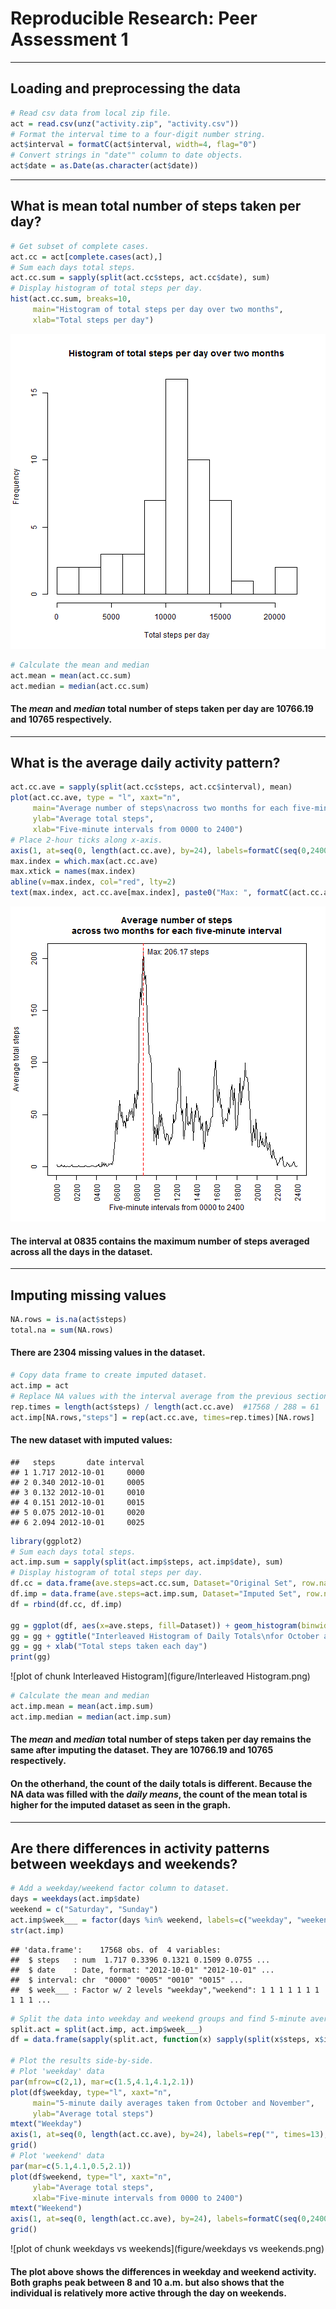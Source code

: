 # Reproducible Research: Peer Assessment 1


***
## Loading and preprocessing the data

```r
# Read csv data from local zip file.
act = read.csv(unz("activity.zip", "activity.csv"))
# Format the interval time to a four-digit number string.
act$interval = formatC(act$interval, width=4, flag="0")
# Convert strings in "date"" column to date objects.
act$date = as.Date(as.character(act$date))
```

***
## What is mean total number of steps taken per day?

```r
# Get subset of complete cases.
act.cc = act[complete.cases(act),]
# Sum each days total steps.
act.cc.sum = sapply(split(act.cc$steps, act.cc$date), sum)
# Display histogram of total steps per day.
hist(act.cc.sum, breaks=10,
     main="Histogram of total steps per day over two months",
     xlab="Total steps per day")
```

![plot of chunk unnamed-chunk-3](figure/unnamed-chunk-3.png) 

```r
# Calculate the mean and median
act.mean = mean(act.cc.sum)
act.median = median(act.cc.sum)
```
#### The *mean* and *median* total number of steps taken per day are 10766.19 and 10765 respectively.


***
## What is the average daily activity pattern?

```r
act.cc.ave = sapply(split(act.cc$steps, act.cc$interval), mean)
plot(act.cc.ave, type = "l", xaxt="n", 
     main="Average number of steps\nacross two months for each five-minute interval",
     ylab="Average total steps",
     xlab="Five-minute intervals from 0000 to 2400")
# Place 2-hour ticks along x-axis.
axis(1, at=seq(0, length(act.cc.ave), by=24), labels=formatC(seq(0,2400,by=200), width=4, flag="0"), las=2)
max.index = which.max(act.cc.ave)
max.xtick = names(max.index)
abline(v=max.index, col="red", lty=2)
text(max.index, act.cc.ave[max.index], paste0("Max: ", formatC(act.cc.ave[max.index], digits=5), " steps"), pos=4)
```

![plot of chunk average5min](figure/average5min.png) 

#### The interval at 0835 contains the maximum number of steps averaged across all the days in the dataset.

***
## Imputing missing values

```r
NA.rows = is.na(act$steps)
total.na = sum(NA.rows)
```
#### There are 2304 missing values in the dataset.

```r
# Copy data frame to create imputed dataset.
act.imp = act
# Replace NA values with the interval average from the previous section.
rep.times = length(act$steps) / length(act.cc.ave)  #17568 / 288 = 61
act.imp[NA.rows,"steps"] = rep(act.cc.ave, times=rep.times)[NA.rows]
```
#### The new dataset with imputed values:

```
##   steps       date interval
## 1 1.717 2012-10-01     0000
## 2 0.340 2012-10-01     0005
## 3 0.132 2012-10-01     0010
## 4 0.151 2012-10-01     0015
## 5 0.075 2012-10-01     0020
## 6 2.094 2012-10-01     0025
```


```r
library(ggplot2)
# Sum each days total steps.
act.imp.sum = sapply(split(act.imp$steps, act.imp$date), sum)
# Display histogram of total steps per day.
df.cc = data.frame(ave.steps=act.cc.sum, Dataset="Original Set", row.names=NULL)
df.imp = data.frame(ave.steps=act.imp.sum, Dataset="Imputed Set", row.names=NULL)
df = rbind(df.cc, df.imp)

gg = ggplot(df, aes(x=ave.steps, fill=Dataset)) + geom_histogram(binwidth=2000, position="dodge")
gg = gg + ggtitle("Interleaved Histogram of Daily Totals\nfor October and November")
gg = gg + xlab("Total steps taken each day")
print(gg)
```

![plot of chunk Interleaved Histogram](figure/Interleaved Histogram.png) 

```r
# Calculate the mean and median
act.imp.mean = mean(act.imp.sum)
act.imp.median = median(act.imp.sum)
```

#### The *mean* and *median* total number of steps taken per day remains the same after imputing the dataset. They are 10766.19 and 10765 respectively. 
#### On the otherhand, the count of the daily totals is different. Because the NA data was filled with the *daily means*, the count of the mean total is higher for the imputed dataset as seen in the graph.


***
## Are there differences in activity patterns between weekdays and weekends?

```r
# Add a weekday/weekend factor column to dataset.
days = weekdays(act.imp$date)
weekend = c("Saturday", "Sunday")
act.imp$week___ = factor(days %in% weekend, labels=c("weekday", "weekend"))
str(act.imp)
```

```
## 'data.frame':	17568 obs. of  4 variables:
##  $ steps   : num  1.717 0.3396 0.1321 0.1509 0.0755 ...
##  $ date    : Date, format: "2012-10-01" "2012-10-01" ...
##  $ interval: chr  "0000" "0005" "0010" "0015" ...
##  $ week___ : Factor w/ 2 levels "weekday","weekend": 1 1 1 1 1 1 1 1 1 1 ...
```

```r
# Split the data into weekday and weekend groups and find 5-minute averages for each.
split.act = split(act.imp, act.imp$week___)
df = data.frame(sapply(split.act, function(x) sapply(split(x$steps, x$interval), mean)))

# Plot the results side-by-side.
# Plot 'weekday' data
par(mfrow=c(2,1), mar=c(1.5,4.1,4.1,2.1))
plot(df$weekday, type="l", xaxt="n", 
     main="5-minute daily averages taken from October and November",
     ylab="Average total steps")
mtext("Weekday")
axis(1, at=seq(0, length(act.cc.ave), by=24), labels=rep("", times=13), las=2)
grid()
# Plot 'weekend' data
par(mar=c(5.1,4.1,0.5,2.1))
plot(df$weekend, type="l", xaxt="n", 
     ylab="Average total steps",
     xlab="Five-minute intervals from 0000 to 2400")
mtext("Weekend")
axis(1, at=seq(0, length(act.cc.ave), by=24), labels=formatC(seq(0,2400,by=200), width=4, flag="0"), las=2)
grid()
```

![plot of chunk weekdays vs weekends](figure/weekdays vs weekends.png) 

#### The plot above shows the differences in weekday and weekend activity. Both graphs peak between 8 and 10 a.m. but also shows that the individual is relatively more active through the day on weekends.
